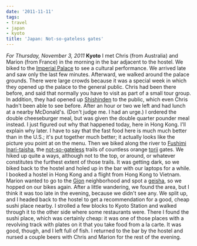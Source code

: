 ```yaml
---
date: '2011-11-11'
tags:
- travel
- japan
- kyoto
title: 'Japan: Not-so-gateless gates'
---
```


*For Thursday, November 3, 2011* **Kyoto** I met Chris (from Australia) and Marion (from France) in the morning in the bar adjacent to the hostel. We biked to the [Imperial Palace](http://www.google.com/search?client=safari&rls;=en&q;=kyoto+imperial+palace&oe;=UTF-8&um;=1&ie;=UTF-8&hl;=en&tbm;=isch&source;=og&sa;=N&tab;=wi&biw;=1366&bih;=690&sei;=nva8Tu7VO-2YiAevraGQBQ) to see a cultural performance. We arrived late and saw only the last few minutes. Afterward, we walked around the palace grounds. There were large crowds because it was a special week in which they opened up the palace to the general public. Chris had been there before, and said that normally you have to visit as part of a small tour group. In addition, they had opened up [Shishinden](http://www.google.com/search?client=safari&rls;=en&q;=Shishinden&oe;=UTF-8&um;=1&ie;=UTF-8&hl;=en&tbm;=isch&source;=og&sa;=N&tab;=wi&biw;=1366&bih;=690&sei;=LPe8Tp2IIuOsiAeOmJ34BA) to the public, which even Chris hadn't been able to see before. After an hour or two we left and had lunch at a nearby McDonald's. (Don't judge me. I had an urge.) I ordered the double cheeseburger meal, but was given the double quarter pounder meal instead. I just figured out why that happened today, here in Hong Kong. I'll explain why later. I have to say that the fast food here is much much better than in the U.S.; it's put together much better; it actually looks like the picture you point at on the menu. Then we biked along the river to [Fushimi Inari-taisha](http://www.google.com/search?hl=en&client;=safari&rls;=en&q;=fushimi+inari&gs;_sm=e&gs;_upl=5543l10002l0l11220l17l10l0l0l0l0l0l0ll0l0&bav;=on.2,or.r_gc.r_pw.,cf.osb&biw;=1366&bih;=690&um;=1&ie;=UTF-8&tbm;=isch&source;=og&sa;=N&tab;=wi), the [not-so-gateless](http://www.google.com/url?sa=t&rct;=j&q;=gateless%20gate&source;=web&cd;=3&ved;=0CC4QFjAC&url;=http%3A%2F%2Fen.wikipedia.org%2Fwiki%2FThe_Gateless_Gate&ei;=RPm8TqvxIPGUiAfcuuieBQ&usg;=AFQjCNF7paEhS-McR7I3vO6sc2w3QlHD-g&sig2;=J2Conh0abAZ4PVTor6Xcjg) trails of countless orange [torii](http://www.google.com/search?client=safari&rls;=en&q;=torii&oe;=UTF-8&um;=1&ie;=UTF-8&hl;=en&tbm;=isch&source;=og&sa;=N&tab;=wi&biw;=1366&bih;=690&sei;=dvm8TvTdBI6ciAe4_I2MBQ) gates. We hiked up quite a ways, although not to the top, or around, or whatever constitutes the furthest extent of those trails. It was getting dark, so we biked back to the hostel and holed up in the bar with our laptops for a while. I booked a hostel in Hong Kong and a flight from Hong Kong to Vietnam. Marion wanted to go to the [Gion](http://www.google.com/search?client=safari&rls;=en&q;=gion&oe;=UTF-8&um;=1&ie;=UTF-8&hl;=en&tbm;=isch&source;=og&sa;=N&tab;=wi&biw;=1366&bih;=690&sei;=UPq8TtKlI-mfiAeY3sjzBA) neighborhood and spot a [geisha](http://www.google.com/search?client=safari&rls;=en&q;=geisha&oe;=UTF-8&um;=1&ie;=UTF-8&hl;=en&tbm;=isch&source;=og&sa;=N&tab;=wi&biw;=1366&bih;=690&sei;=gPq8TtaiOa2aiQf2y-GBBQ), so we hopped on our bikes again. After a little wandering, we found the area, but I think it was too late in the evening, because we didn't see any. We split up, and I headed back to the hostel to get a recommendation for a good, cheap sushi place nearby. I strolled a few blocks to Kyoto Station and walked through it to the other side where some restaurants were. There I found the sushi place, which was certainly cheap: it was one of those places with a revolving track with plates on it that you take food from a la carte. It was good, though, and I left full of fish. I returned to the bar by the hostel and nursed a couple beers with Chris and Marion for the rest of the evening.
